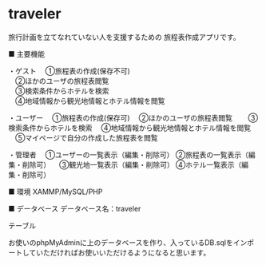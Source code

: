 # traveler

旅行計画を立てなれていない人を支援するための
旅程表作成アプリです。

■ 主要機能


・ゲスト
　①旅程表の作成(保存不可)  
　②ほかのユーザの旅程表閲覧  
　③検索条件からホテルを検索  
　④地域情報から観光地情報とホテル情報を閲覧  

・ユーザー
　①旅程表の作成(保存可)
　②ほかのユーザの旅程表閲覧　
　③検索条件からホテルを検索
　④地域情報から観光地情報とホテル情報を閲覧
　⑤マイページで自分の作成した旅程表を閲覧

・管理者
　①ユーザーの一覧表示（編集・削除可）
  ②旅程表の一覧表示（編集・削除可）
　③観光地一覧表示（編集・削除可）
  ④ホテル一覧表示（編集・削除可）

■ 環境
XAMMP/MySQL/PHP

■ データベース
データベース名：traveler

テーブル

お使いのphpMyAdminに上のデータベースを作り、入っているDB.sqlをインポートしていただければお使いいただけるようになると思います。